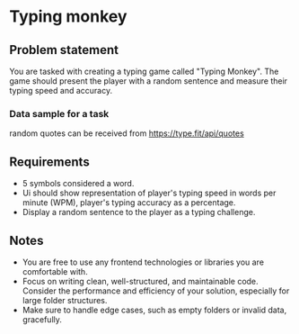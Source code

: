 # Typing monkey

## Problem statement

You are tasked with creating a typing game called "Typing Monkey". The game should present the player with a random sentence and measure their typing speed and accuracy.

### Data sample for a task

random quotes can be received from https://type.fit/api/quotes

## Requirements

- 5 symbols considered a word.
- Ui should show representation of player's typing speed in words per minute (WPM), player's typing accuracy as a percentage.
- Display a random sentence to the player as a typing challenge.

## Notes

- You are free to use any frontend technologies or libraries you are comfortable with.
- Focus on writing clean, well-structured, and maintainable code. Consider the performance and efficiency of your solution, especially for large folder structures.
- Make sure to handle edge cases, such as empty folders or invalid data, gracefully.
